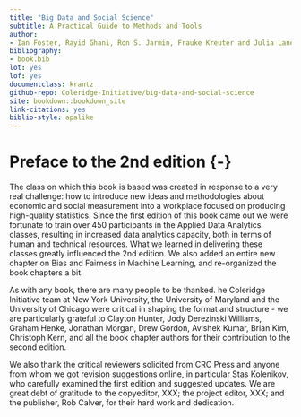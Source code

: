 ```yaml
---
title: "Big Data and Social Science"
subtitle: A Practical Guide to Methods and Tools
author:
- Ian Foster, Rayid Ghani, Ron S. Jarmin, Frauke Kreuter and Julia Lane
bibliography:
- book.bib
lot: yes
lof: yes
documentclass: krantz
github-repo: Coleridge-Initiative/big-data-and-social-science
site: bookdown::bookdown_site
link-citations: yes
biblio-style: apalike
---
```


# Preface to the 2nd edition {-}

The class on which this book is based was created in response to a very real challenge: how to introduce new ideas and methodologies about economic and social measurement into a workplace focused on producing high-quality statistics.  Since the first edition of this book came out we were fortunate to train over 450 participants in the Applied Data Analytics classes, resulting in increased data analytics capacity, both in terms of human and technical resources. What we learned in delivering these classes greatly influenced the 2nd edition. We also added an entire new chapter on Bias and Fairness in Machine Learning, and re-organized the book chapters a bit.  

As with any book, there are many people to be thanked. he Coleridge Initiative team at New York University, the University of Maryland and the University of Chicago were critical in shaping the format and structure - we are particularly grateful to Clayton Hunter, Jody Derezinski Williams, Graham Henke, Jonathan Morgan, Drew Gordon, Avishek Kumar, Brian Kim, Christoph Kern, and all the book chapter authors for their contribution to the second edition.

We also thank the critical reviewers solicited from CRC Press and anyone from whom we got revision suggestions online, in particular Stas Kolenikov, who carefully examined the first edition and suggested updates. We are great debt of gratitude to the copyeditor, XXX; the project editor, XXX; and the publisher, Rob Calver, for their hard work and dedication.
